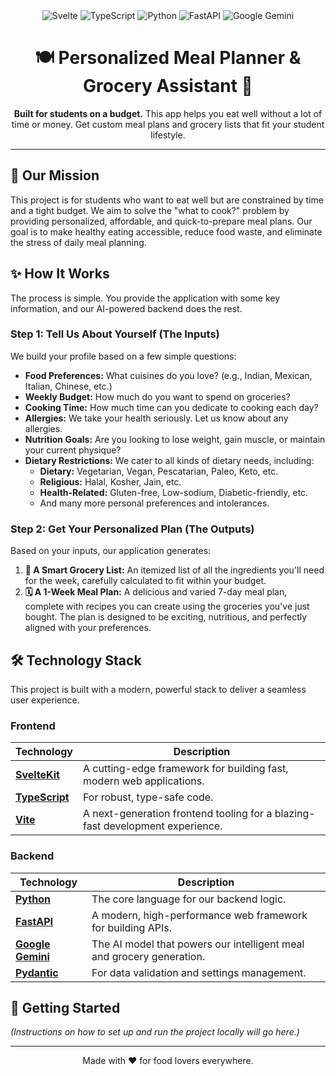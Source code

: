 <div align="center">
  <img src="https://img.shields.io/badge/svelte-%23f1413d.svg?style=for-the-badge&logo=svelte&logoColor=white" alt="Svelte" />
  <img src="https://img.shields.io/badge/typescript-%23007ACC.svg?style=for-the-badge&logo=typescript&logoColor=white" alt="TypeScript" />
  <img src="https://img.shields.io/badge/python-3670A0?style=for-the-badge&logo=python&logoColor=ffdd54" alt="Python" />
  <img src="https://img.shields.io/badge/fastapi-109989?style=for-the-badge&logo=FASTAPI&logoColor=white" alt="FastAPI" />
  <img src="https://img.shields.io/badge/Google%20Gemini-4285F4?style=for-the-badge&logo=google&logoColor=white" alt="Google Gemini" />
</div>

<h1 align="center">
  🍽️ Personalized Meal Planner & Grocery Assistant 🥗
</h1>

<p align="center">
  <strong>Built for students on a budget.</strong> This app helps you eat well without a lot of time or money. Get custom meal plans and grocery lists that fit your student lifestyle.
</p>

---

## 🎯 Our Mission

This project is for students who want to eat well but are constrained by time and a tight budget. We aim to solve the "what to cook?" problem by providing personalized, affordable, and quick-to-prepare meal plans. Our goal is to make healthy eating accessible, reduce food waste, and eliminate the stress of daily meal planning.

## ✨ How It Works

The process is simple. You provide the application with some key information, and our AI-powered backend does the rest.

### Step 1: Tell Us About Yourself (The Inputs)

We build your profile based on a few simple questions:

-   **Food Preferences:** What cuisines do you love? (e.g., Indian, Mexican, Italian, Chinese, etc.)
-   **Weekly Budget:** How much do you want to spend on groceries?
-   **Cooking Time:** How much time can you dedicate to cooking each day?
-   **Allergies:** We take your health seriously. Let us know about any allergies.
-   **Nutrition Goals:** Are you looking to lose weight, gain muscle, or maintain your current physique?
-   **Dietary Restrictions:** We cater to all kinds of dietary needs, including:
    -   **Dietary:** Vegetarian, Vegan, Pescatarian, Paleo, Keto, etc.
    -   **Religious:** Halal, Kosher, Jain, etc.
    -   **Health-Related:** Gluten-free, Low-sodium, Diabetic-friendly, etc.
    -   And many more personal preferences and intolerances.

### Step 2: Get Your Personalized Plan (The Outputs)

Based on your inputs, our application generates:

1.  **🛒 A Smart Grocery List:** An itemized list of all the ingredients you'll need for the week, carefully calculated to fit within your budget.
2.  **🗓️ A 1-Week Meal Plan:** A delicious and varied 7-day meal plan, complete with recipes you can create using the groceries you've just bought. The plan is designed to be exciting, nutritious, and perfectly aligned with your preferences.

## 🛠️ Technology Stack

This project is built with a modern, powerful stack to deliver a seamless user experience.

### Frontend

| Technology                                                                                                  | Description                              |
| ----------------------------------------------------------------------------------------------------------- | ---------------------------------------- |
| **[SvelteKit](https://kit.svelte.dev/)**                                                                    | A cutting-edge framework for building fast, modern web applications. |
| **[TypeScript](https://www.typescriptlang.org/)**                                                           | For robust, type-safe code.              |
| **[Vite](https://vitejs.dev/)**                                                                             | A next-generation frontend tooling for a blazing-fast development experience. |

### Backend

| Technology                                                                                                    | Description                              |
| ------------------------------------------------------------------------------------------------------------- | ---------------------------------------- |
| **[Python](https://www.python.org/)**                                                                         | The core language for our backend logic. |
| **[FastAPI](https://fastapi.tiangolo.com/)**                                                                  | A modern, high-performance web framework for building APIs. |
| **[Google Gemini](https://ai.google/discover/geminipro/)**                                                    | The AI model that powers our intelligent meal and grocery generation. |
| **[Pydantic](https://docs.pydantic.dev/)**                                                                    | For data validation and settings management. |

## 🚀 Getting Started

*(Instructions on how to set up and run the project locally will go here.)*

---

<p align="center">
  Made with ❤️ for food lovers everywhere.
</p> 